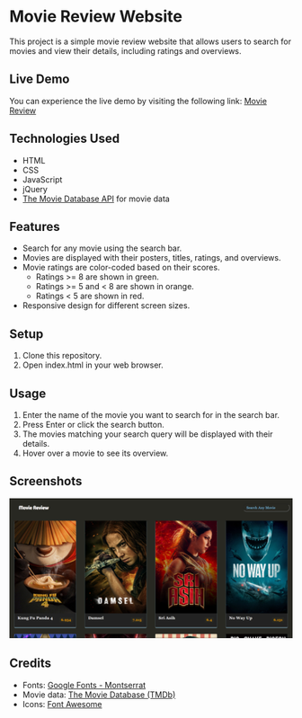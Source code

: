 # Movie Review Website

This project is a simple movie review website that allows users to search for movies and view their details, including ratings and overviews.

## Live Demo

You can experience the live demo by visiting the following link:
[Movie Review](https://yashchinchole.github.io/Movie-Review/)

## Technologies Used

- HTML
- CSS
- JavaScript
- jQuery
- [The Movie Database API](https://developers.themoviedb.org/3/getting-started/append-to-response) for movie data

## Features

- Search for any movie using the search bar.
- Movies are displayed with their posters, titles, ratings, and overviews.
- Movie ratings are color-coded based on their scores.
  - Ratings >= 8 are shown in green.
  - Ratings >= 5 and < 8 are shown in orange.
  - Ratings < 5 are shown in red.
- Responsive design for different screen sizes.

## Setup

1. Clone this repository.
2. Open index.html in your web browser.

## Usage

1. Enter the name of the movie you want to search for in the search bar.
2. Press Enter or click the search button.
3. The movies matching your search query will be displayed with their details.
4. Hover over a movie to see its overview.

## Screenshots

![Movie Review](./assets/images/home.png)

## Credits

- Fonts: [Google Fonts - Montserrat](https://fonts.google.com/specimen/Montserrat)
- Movie data: [The Movie Database (TMDb)](https://www.themoviedb.org/)
- Icons: [Font Awesome](https://fontawesome.com/)
